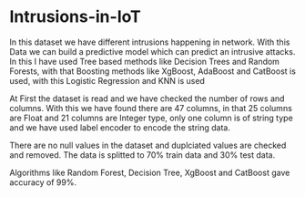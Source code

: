 # Intrusions-in-IoT
In this dataset we have different intrusions happening in network. With this Data we can build a predictive model which can predict an intrusive attacks. In this I have used Tree based methods like Decision Trees and Random Forests, with that Boosting methods like XgBoost, AdaBoost and CatBoost is used, with this Logistic Regression and KNN is used

At First the dataset is read and we have checked the number of rows and columns. With this we have found there are 47 columns, in that 25 columns are Float and 21 columns are Integer type, only one column is of string type and we have used label encoder to encode the string data. 

There are no null values in the dataset and duplciated values are checked and removed. The data is splitted to 70% train data and 30% test data.

Algorithms like Random Forest, Decision Tree, XgBoost and CatBoost gave accuracy of 99%.
